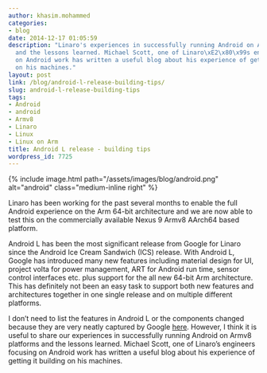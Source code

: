 ```yaml
---
author: khasim.mohammed
categories:
- blog
date: 2014-12-17 01:05:59
description: "Linaro's experiences in successfully running Android on Armv8 platforms
  and the lessons learned. Michael Scott, one of Linaro\xE2\x80\x99s engineers focusing
  on Android work has written a useful blog about his experience of getting it building
  on his machines."
layout: post
link: /blog/android-l-release-building-tips/
slug: android-l-release-building-tips
tags:
- Android
- android
- Armv8
- Linaro
- Linux
- Linux on Arm
title: Android L release - building tips
wordpress_id: 7725
---
```


{% include image.html path="/assets/images/blog/android.png" alt="android" class="medium-inline right" %}

Linaro has been working for the past several months to enable the full Android experience on the Arm 64-bit architecture and we are now able to test this on the commercially available Nexus 9 Armv8 AArch64 based platform.

Android L has been the most significant release from Google for Linaro since the Android Ice Cream Sandwich (ICS) release. With Android L, Google has introduced many new features including material design for UI, project volta for power management, ART for Android run time, sensor control interfaces etc. plus support for the all new 64-bit Arm architecture. This has definitely not been an easy task to support both new features and architectures together in one single release and on multiple different platforms.

I don’t need to list the features in Android L or the components changed because they are very neatly captured by Google [here](http://developer.android.com/about/versions/lollipop.html). However, I think it is useful to share our experiences in successfully running Android on Armv8 platforms and the lessons learned. Michael Scott, one of Linaro’s engineers focusing on Android work has written a useful blog about his experience of getting it building on his machines.
